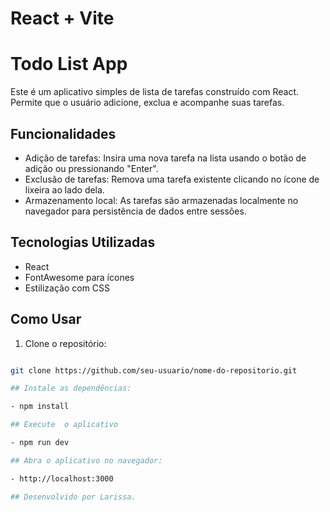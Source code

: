 # React + Vite

# Todo List App

Este é um aplicativo simples de lista de tarefas construído com React. Permite que o usuário adicione, exclua e acompanhe suas tarefas.

## Funcionalidades

- Adição de tarefas: Insira uma nova tarefa na lista usando o botão de adição ou pressionando "Enter".
- Exclusão de tarefas: Remova uma tarefa existente clicando no ícone de lixeira ao lado dela.
- Armazenamento local: As tarefas são armazenadas localmente no navegador para persistência de dados entre sessões.

## Tecnologias Utilizadas

- React
- FontAwesome para ícones
- Estilização com CSS

## Como Usar

1. Clone o repositório:

```bash

git clone https://github.com/seu-usuario/nome-do-repositorio.git

## Instale as dependências:

- npm install

## Execute  o aplicativo 

- npm run dev

## Abra o aplicativo no navegador:

- http://localhost:3000

## Desenvolvido por Larissa.



